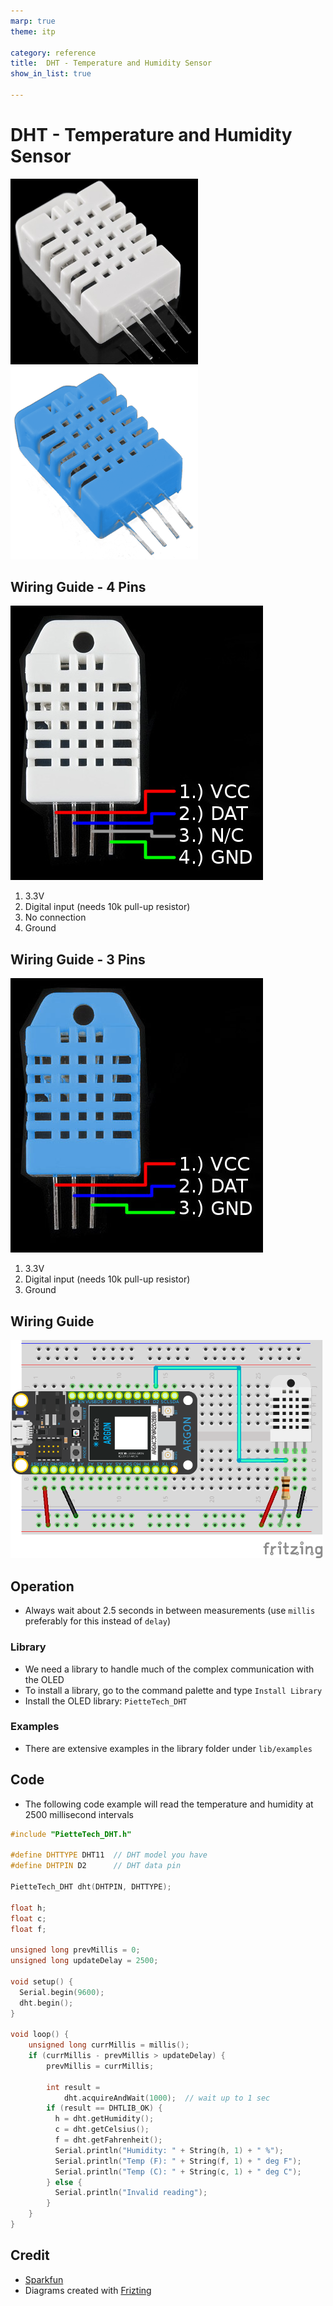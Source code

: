 ```yaml
---
marp: true
theme: itp

category: reference
title:  DHT - Temperature and Humidity Sensor
show_in_list: true

---
```




<!-- headingDivider: 2 -->

# DHT - Temperature and Humidity Sensor

<img src="dht.assets/dht22.jpg" alt="DHT 22" style="width:300px;" /> <img src="dht.assets/dht11.png" alt="DHT 11" style="width:300px;" /> 



## Wiring Guide - 4 Pins
![bg right](dht.assets/10167-02_pinout.jpg) 

1. 3.3V
2. Digital input (needs 10k pull-up resistor)
3. No connection
4. Ground


## Wiring Guide - 3 Pins

![bg right](dht.assets/10167-02_pinout_3pin.jpg) 

1. 3.3V
2. Digital input (needs 10k pull-up resistor)
3. Ground
## Wiring Guide

<img src="dht.assets/dht22_bb.png" alt="dht22_bb" style="width:500px;" />

## Operation

- Always wait about 2.5 seconds in between measurements (use `millis` preferably for this instead of `delay`)

### Library

* We need a library to handle much of the complex communication with the OLED 
* To install a library, go to the command palette and type `Install Library`
* Install the OLED library: `PietteTech_DHT`

### Examples

- There are extensive examples in the library folder under `lib/examples`

## Code 

- The following code example will read the temperature and humidity at 2500 millisecond intervals

```c++
#include "PietteTech_DHT.h"

#define DHTTYPE DHT11  // DHT model you have
#define DHTPIN D2      // DHT data pin

PietteTech_DHT dht(DHTPIN, DHTTYPE);

float h;
float c;
float f;

unsigned long prevMillis = 0;
unsigned long updateDelay = 2500;

void setup() {
  Serial.begin(9600);
  dht.begin();
}

void loop() {
    unsigned long currMillis = millis();
    if (currMillis - prevMillis > updateDelay) {
        prevMillis = currMillis;
		
		int result =
			dht.acquireAndWait(1000);  // wait up to 1 sec 
		if (result == DHTLIB_OK) {
		  h = dht.getHumidity();
		  c = dht.getCelsius();
		  f = dht.getFahrenheit();
		  Serial.println("Humidity: " + String(h, 1) + " %");
		  Serial.println("Temp (F): " + String(f, 1) + " deg F");
		  Serial.println("Temp (C): " + String(c, 1) + " deg C");
		} else {
		  Serial.println("Invalid reading");
		}
	}
}


```



## Credit

* [Sparkfun](https://www.sparkfun.com/products/10167)
* Diagrams created with [Frizting](https://fritzing.org)





























